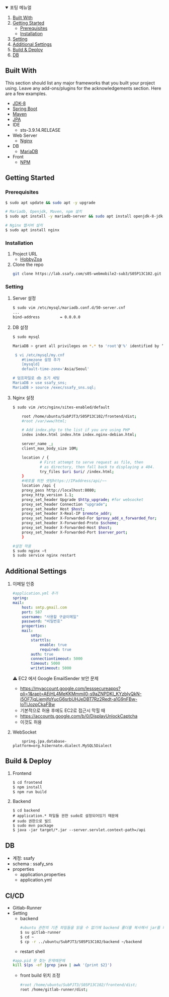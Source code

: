 
<!-- TABLE OF CONTENTS -->
<details open="open">
  <summary>포팅 메뉴얼</summary>
  <ol>
    <li>
        <a href="#built-with">Built With</a></li>
    </li>
    <li>
      <a href="#getting-started">Getting Started</a>
      <ul>
        <li><a href="#prerequisites">Prerequisites</a></li>
        <li><a href="#installation">Installation</a></li>
      </ul>
    </li>
    <li><a href="#Setting">Setting</a></li>
    <li><a href="#Additional Settings">Additional Settings</a></li>
    <li><a href="#Build & Deploy">Build & Deploy</a></li>
    <li><a href="#DB">DB</a></li>
  </ol>
</details>

## Built With

This section should list any major frameworks that you built your project using. Leave any add-ons/plugins for the acknowledgements section. Here are a few examples.
* [JDK-8](https://www.oracle.com/kr/java/technologies/javase/javase-jdk8-downloads.html)
* [Spring Boot](https://spring.io/projects/spring-boot)
* [Maven](https://maven.apache.org)
* [JPA](https://spring.io/projects/spring-data-jpa)
* IDE
    * sts-3.9.14.RELEASE
* Web Server
    * [Nginx](https://www.nginx.com/)
* DB
    * [MariaDB](https://mariadb.org/)
* Front
    * [NPM](https://www.npmjs.com/)


<!-- GETTING STARTED -->
## Getting Started
### Prerequisites
```sh
$ sudo apt update && sudo apt -y upgrade

# Mariadb, Openjdk, Maven, npm 설치
$ sudo apt install -y mariadb-server && sudo apt install openjdk-8-jdk && sudo apt install maven && sudo apt install npm

# Nginx 웹서버 설치
$ sudo apt install nginx
```

### Installation

1. Project URL
    * [HobbyZoa](https://lab.ssafy.com/s05-webmobile2-sub3/S05P13C102)
2. Clone the repo
   ```sh
   git clone https://lab.ssafy.com/s05-webmobile2-sub3/S05P13C102.git
   ```
   
### Setting
1. Server 설정
    ```sh
    $ sudo vim /etc/mysql/mariadb.conf.d/50-server.cnf
    ...
    bind-address         = 0.0.0.0
    ```
2. DB 설정
    ```sh
    $ sudo mysql
   
    MariaDB > grant all privileges on *.* to 'root'@'%' identified by ‘1234';

     $ vi /etc/mysql/my.cnf
        #timezone 설정 추가
        [mysqld]
        default-time-zone='Asia/Seoul'

    # 덤프파일로 db 초기 세팅        
    MariaDB > use ssafy_sns;
    MariaDB > source /exec/ssafy_sns.sql;
    ```

3. Nginx 설정
    ```sh
    $ sudo vim /etc/nginx/sites-enabled/default

        root /home/ubuntu/SubPJT3/S05P13C102/frontend/dist;
        #root /var/www/html;

        # Add index.php to the list if you are using PHP
        index index.html index.htm index.nginx-debian.html;

        server_name _;
        client_max_body_size 10M;

        location / {
                # First attempt to serve request as file, then
                # as directory, then fall back to displaying a 404.
                try_files $uri $uri/ /index.html;
        }
        #배포를 위한 셋팅https://IPaddress/api/~~
        location /api {
        proxy_pass http://localhost:8080;
        proxy_http_version 1.1;
        proxy_set_header Upgrade $http_upgrade; #for websocket
        proxy_set_header Connection "upgrade";
        proxy_set_header Host $host;
        proxy_set_header X-Real-IP $remote_addr;
        proxy_set_header X-Forwarded-For $proxy_add_x_forwarded_for;
        proxy_set_header X-Forwarded-Proto $scheme;
        proxy_set_header X-Forwarded-Host $host;
        proxy_set_header X-Forwarded-Port $server_port;
        }

    ```
    ```sh
    #설정 적용
    $ sudo nginx –t
    $ sudo service nginx restart
    ```
## Additional Settings
1. 이메일 인증
    ```yml
    #application.yml 추가
    spring:
    mail:
        host: smtp.gmail.com
        port: 587
        username: "사용할 구글이메일"
        password: "비밀번호"
        properties:
        mail:
            smtp:
            starttls:
                enable: true
                required: true
            auth: true
            connectiontimeout: 5000
            timeout: 5000
            writetimeout: 5000
    ```
    ⚠️ EC2 에서 Google EmailSender 보안 문제
      * https://myaccount.google.com/lesssecureapps?pli=1&rapt=AEjHL4MeKKMmmil0-s9aZNPDKI_KYzblyQkN-i5OF7jqLiemjfoYucG6srbUHJeDBT7Rz2Redt-a1G9nFBw-loTlJozpCkaFBw
      * 기본적으로 허용 후에도 EC2로 접근시 막힐 때
      * https://accounts.google.com/b/0/DisplayUnlockCaptcha
      * 이것도 허용

2. WebSocket
    ```properties
        spring.jpa.database-platform=org.hibernate.dialect.MySQL5Dialect
    ```

## Build & Deploy
1. Frontend
    ```sh
    $ cd frontend
    $ npm install
    $ npm run build
    ```
2. Backend
    ```sh~
    $ cd backend
    # application.* 파일들 권한 sudo로 설정되어있기 때문에
    # sudo 권한으로 빌드
    $ sudo mvn package
    $ java -jar target/*.jar --server.servlet.context-path=/api
    ```

## DB
* 계정: ssafy
* schema : ssafy_sns
* properties
    * application.properties
    * application.yml

## CI/CD
* Gitlab-Runner
* Setting
    * backend
        ```sh
        #ubuntu 권한의 기존 파일들을 읽을 수 없기에 backend 폴더를 복사해서 jar를 파일처럼 gitlab에도 backend 폴더를 만들어줌
        $ su gitlab-runner
        $ cd ~
        $ cp -r ../ubuntu/SubPJT3/S05P13C102/backend ~/backend
        ```
    * restart shell
    ```sh
    #app.pid 못 찾는 문제때문에
    kill $(ps -ef |grep java | awk '{print $2}')
    ```
    * front build 위치 조정
        ```sh
        #root /home/ubuntu/SubPJT3/S05P13C102/frontend/dist;
        root /home/gitlab-runner/dist;
        ```
    
